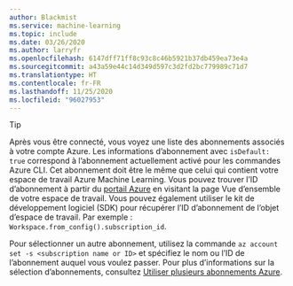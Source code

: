 ```yaml
---
author: Blackmist
ms.service: machine-learning
ms.topic: include
ms.date: 03/26/2020
ms.author: larryfr
ms.openlocfilehash: 6147dff71ff8c93c8c46b5921b37db459ea73e4a
ms.sourcegitcommit: a43a59e44c14d349d597c3d2fd2bc779989c71d7
ms.translationtype: HT
ms.contentlocale: fr-FR
ms.lasthandoff: 11/25/2020
ms.locfileid: "96027953"
---
```

> [!TIP]
> Après vous être connecté, vous voyez une liste des abonnements associés à votre compte Azure. Les informations d’abonnement avec `isDefault: true` correspond à l’abonnement actuellement activé pour les commandes Azure CLI. Cet abonnement doit être le même que celui qui contient votre espace de travail Azure Machine Learning. Vous pouvez trouver l’ID d’abonnement à partir du [portail Azure](https://portal.azure.com) en visitant la page Vue d’ensemble de votre espace de travail. Vous pouvez également utiliser le kit de développement logiciel (SDK) pour récupérer l’ID d’abonnement de l’objet d’espace de travail. Par exemple : `Workspace.from_config().subscription_id`.
> 
> Pour sélectionner un autre abonnement, utilisez la commande `az account set -s <subscription name or ID>` et spécifiez le nom ou l’ID de l’abonnement auquel vous voulez passer. Pour plus d’informations sur la sélection d’abonnements, consultez [Utiliser plusieurs abonnements Azure](/cli/azure/manage-azure-subscriptions-azure-cli?view=azure-cli-latest).